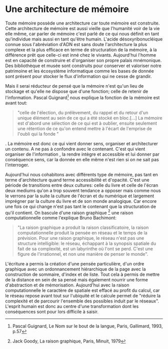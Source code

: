 # Une architecture de mémoire

Toute mémoire possède une architecture car toute mémoire est construite. Cette architecture de mémoire est aussi vieille que l'humanité voir de la vie elle même, car parler de mémoire c'est parlé de ce qui nous définit en tant qu'individue mais aussi en tant qu'être humain. L'acide désoxyribonucléique connue sous l'abréviation d'ADN est sans doute l'architecture la plus complexe et la plus efficace en terme de structuration de la mémoire, à la différence prêt que celle-ci est inné chez le vivants. Aujourd'hui l'homme est en capacité de construire et d'organiser son propre palais mnémonique. Des bibliothèque et musée sont construits pour conserver et valoriser notre patrimoine et les écosystème informatique comme les bases de donnée sont présent pour stocker le flux d'information qui ne cesse de grandir. 

Mais il serai réducteur de pensé que la mémoire n'est qu'un lieu de stockage et qu'elle ne dispose que d'une fonction; celle de retenir de l'information. Pascal Guignard[^1] nous explique la fonction de la mémoire est avant tout:

> "celle de l'élection, du prélèvement, du rappel et du retour d'un unique élément au sein de ce qui a été stocké en bloc.[...] La mémoire est d'abord une sélection de ce qui est à oublier, ensuite seulement une rétention de ce qu'on entend mettre à l'écart de l'emprise de l'oubli qui la fonde "

.  La mémoire est donc ce qui vient donner sens, organiser et architecturer un contenu. A ne pas à confondre avec le contenant. C'est qui vient organiser de l'information , la rendre intègre et accessible et lui donner par conséquence sens, car la donnée en elle même n'est rien si on ne sait pas l'interroger. 

Aujourd'hui nous cohabitons avec différents type de mémoire, pas tant en terme d'architecture quand terme accessibilité et d'opacité. C'est une période de transitions entre deux cultures: celle du livre et celle de l'écran deux mediums qu'on a  trop souvent tendance a opposer mais comme nous le verrons par la suite la culture de l'écran et du numérique et largement imprégner par la culture du livre et de son monde analogique. Car encore une fois ce qui change n'est pas tant le contenant que la structuration de qu'il contient. On bascule d'une raison graphique [^2] une raison computationnelle comme l'explique Bruno Bachimont:  

>  "La raison graphique a produit la raison classificatoire, la raison computationnelle produit la pensée en réseau et le temps de la prévision. Pour une raison graphique, le réseau n'est pas une structure intelligible: le réseau, échappant à la synopsis spatiale du fait de sa complexité, est un labyrinthe où l'ont se perd. C'est une figure de l'irrationnel, et non une manière de penser le monde".  

L'écriture  a permis la création d'une pensée particulière, d'un ordre graphique avec un ordonnancement hiérarchique de la page avec la construction de sommaire, d'index et de liste.  Tout cela à permis de mettre de la distance en sein de sa pensé mais également nourrir une forme d'abstraction et de mémorisation. Aujourd'hui avec la raison computationnelle le caractère de spatiale est effacé au profit du calcul, car le réseau repose avant tout sur  l'ubiquité et le calcule permet de "réduire la complexité et de parcourir l'ensemble des possibles induit par le réseaux". L'esprit humain est donc au centre d'une transformation dont les conséquences sont pour lors difficile à saisir.

[^1]: Pascal Guignard, Le Nom sur le bout de la langue, Paris, Gallimard, 1993, p.57 
[^2]: Jack Goody, La raison graphique, Paris, Minuit, 1979
[^3]: Bruno Bachimont, "Signes formels et computation numérique: entre intuition et formalisme. Critique de la raison computationnelle" 2004, p.12

